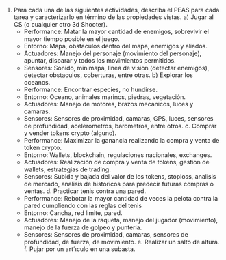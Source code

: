 1. Para cada una de las siguientes actividades, describa el PEAS para cada tarea y caracterizarlo
en término de las propiedades vistas.
a) Jugar al CS (o cualquier otro 3d Shooter).
    - Performance: Matar la mayor cantidad de enemigos, sobrevivir el mayor tiempo posible en el juego.
    - Entorno: Mapa, obstaculos dentro del mapa, enemigos y aliados.
    - Actuadores: Manejo del personaje (movimiento del personaje), apuntar, disparar y todos los movimientos permitidos.
    - Sensores: Sonido, minimapa, linea de vision (detectar enemigos), detectar obstaculos, coberturas, entre otras.
b) Explorar los oceanos.
    - Performance: Encontrar especies, no hundirse.
    - Entorno: Oceano, animales marinos, piedras, vegetación.
    - Actuadores: Manejo de motores, brazos mecanicos, luces y camaras.
    - Sensores: Sensores de proximidad, camaras, GPS, luces, sensores de profundidad, acelerometros, barometros, entre otros.
c. Comprar y vender tokens crypto (alguno).
    - Performance: Maximizar la ganancia realizando la compra y venta de token crypto.
    - Entorno: Wallets, blockchain, regulaciones nacionales, exchanges.
    - Actuadores: Realización de compra y venta de tokens, gestion de wallets, estrategias de trading.
    - Sensores: Subida y bajada del valor de los tokens, stoploss, analisis de mercado, analisis de historicos para predecir futuras compras o ventas. 
d. Practicar tenis contra una pared.
    - Performance: Rebotar la mayor cantidad de veces la pelota contra la pared cumpliendo con las reglas del tenis
    - Entorno: Cancha, red limite, pared.
    - Actuadores: Manejo de la raqueta, manejo del jugador (movimiento), manejo de la fuerza de golpeo y punteria.
    - Sensores: Sensores de proximidad, camaras, sensores de profundidad, de fuerza, de movimiento.
e. Realizar un salto de altura.
f. Pujar por un art´ıculo en una subasta.
